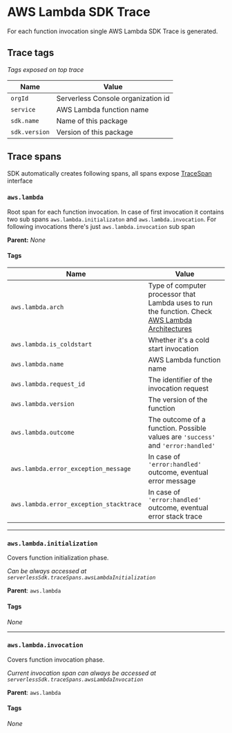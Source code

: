 # AWS Lambda SDK Trace

For each function invocation single AWS Lambda SDK Trace is generated.

## Trace tags

_Tags exposed on top trace_

| Name          | Value                              |
| ------------- | ---------------------------------- |
| `orgId`       | Serverless Console organization id |
| `service`     | AWS Lambda function name           |
| `sdk.name`    | Name of this package               |
| `sdk.version` | Version of this package            |

## Trace spans

SDK automatically creates following spans, all spans expose [TraceSpan](trace-span.md) interface

### `aws.lambda`

Root span for each function invocation. In case of first invocation it contains two sub spans `aws.lambda.initializaton` and `aws.lambda.invocation`. For following invocations there's just `aws.lambda.invocation` sub span

**Parent:** _None_

#### Tags

| Name                                    | Value                                                                                                                                                                |
| --------------------------------------- | -------------------------------------------------------------------------------------------------------------------------------------------------------------------- |
| `aws.lambda.arch`                       | Type of computer processor that Lambda uses to run the function. Check [AWS Lambda Architectures](https://docs.aws.amazon.com/lambda/latest/dg/foundation-arch.html) |
| `aws.lambda.is_coldstart`               | Whether it's a cold start invocation                                                                                                                                 |
| `aws.lambda.name`                       | AWS Lambda function name                                                                                                                                             |
| `aws.lambda.request_id`                 | The identifier of the invocation request                                                                                                                             |
| `aws.lambda.version`                    | The version of the function                                                                                                                                          |
| `aws.lambda.outcome`                    | The outcome of a function. Possible values are `'success'` and `'error:handled'`                                                                                     |
| `aws.lambda.error_exception_message`    | In case of `'error:handled'` outcome, eventual error message                                                                                                         |
| `aws.lambda.error_exception_stacktrace` | In case of `'error:handled'` outcome, eventual error stack trace                                                                                                     |

---

### `aws.lambda.initialization`

Covers function initialization phase.

_Can be always accessed at `serverlessSdk.traceSpans.awsLambdaInitialization`_

**Parent**: `aws.lambda`

#### Tags

_None_

---

### `aws.lambda.invocation`

Covers function invocation phase.

_Current invocation span can always be accessed at `serverlessSdk.traceSpans.awsLambdaInvocation`_

**Parent**: `aws.lambda`

#### Tags

_None_

